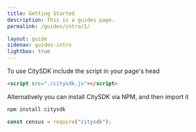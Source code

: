 ```yaml
---
title: Getting Started
description: This is a guides page.
permalink: /guides/intro/1/

layout: guide
sidenav: guides-intro
lightbox: true
---
```


To use CitySDK include the script in your page's head

```html
<script src="./citysdk.js"></script>
```

Alternatively you can install CitySDK via NPM, and then import it

```bash
npm install citysdk
```

```javascript
const census = require("citysdk");
```
